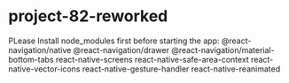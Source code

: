 # project-82-reworked
PLease Install node_modules first before starting the app: @react-navigation/native @react-navigation/drawer @react-navigation/material-bottom-tabs react-native-screens react-native-safe-area-context react-native-vector-icons react-native-gesture-handler react-native-reanimated
